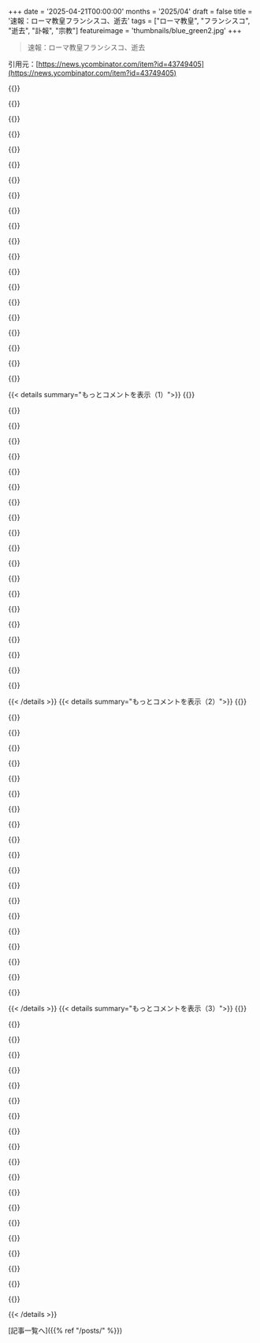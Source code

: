+++
date = '2025-04-21T00:00:00'
months = '2025/04'
draft = false
title = '速報：ローマ教皇フランシスコ、逝去'
tags = ["ローマ教皇", "フランシスコ", "逝去", "訃報", "宗教"]
featureimage = 'thumbnails/blue_green2.jpg'
+++

> 速報：ローマ教皇フランシスコ、逝去

引用元：[https://news.ycombinator.com/item?id=43749405](https://news.ycombinator.com/item?id=43749405)

{{<matomeQuote body="みんなへ。このスレッドの話題は、重要な公人の逝去についてだよ。議論は主に、その人の生涯、そしてその人が代表していた組織や世界への影響について、じっくり考えることに集中してね。組織とか宗教全般、他の公人や問題についての一般的なコメントは、たぶん場違いだよ。コメントする前に、HNのガイドライン[1]、特に最初の2つをよく読んでね。<br>優しくして。嫌味っぽくならないで。好奇心を持って話して。余計なことは書かないで。話題が白熱するほど、コメントはもっと考え深く、内容のあるものにするべきだよ。<br>（コミュニティからのフィードバックを受けて編集済み）<br>[1] https://news.ycombinator.com/newsguidelines.html" userName="tomhow" createdAt="2025-04-21T08:43:05" color="">}}

{{<matomeQuote body="2021年、Pope FrancisがギリシャのMytilene島を訪問したとき、今まで読んだ中で最高のスピーチをしたんだ。<br>＞”この広大な水域は、多くの文明の揺りかごなのに、今は死の鏡のように見える。この海（mare nostrum）を、見捨てられた死の海（mare mortuum）に変えさせないでください。この出会いの場を、紛争の劇場にしないでください。この「記憶の海」を「忘却の海」に変えさせないでください。兄弟姉妹の皆さん、この文明の難破を止めましょう！”<br>＞”私たちは壁と有刺鉄線のある時代にいます。確かに、人々の恐れや不安、困難や危険、そして経済やパンデミックの危機によって悪化した疲労感や不満は理解できる。しかし、壁を高くすることで問題が解決したり、共存が改善されたりすることはない。それぞれの具体的な可能性に応じて、他者をケアするために力を合わせ、常にすべての人間にとって不可侵な生命の価値を尊重することで解決するのです”<br>全部読む価値あり。<br>https://www.vatican.va/content/francesco/en/speeches/2021/de..." userName="fforflo" createdAt="2025-04-21T10:02:41" color="#38d3d3">}}

{{<matomeQuote body="まだ“mare nostrum”なんて言葉を使う人がいるなんて知らなかったよ。確か、Roman Empire時代にRomansがMediterranean周辺の土地を全部征服したときに使われ始めたんだよね。当時は、この海は自分たちのもので、他の誰のものでもないって意味だったと思う。その意味はもう現代には当てはまらないから、今日使うとしたら「みんなで共有するもの」って意味になるんじゃないかな。彼の使い方は、歴史を共有していることを思い出させる賢い方法だったね。" userName="ryao" createdAt="2025-04-21T13:43:09" color="#ff33a1">}}

{{<matomeQuote body="そんなに変わった言葉じゃないよ。スペインの歴史の授業で、MediterraneanのRoman名として教わったし、Latin語の授業は受けてないよ。Mare Nostrumってタイトルのボードゲームやビデオゲームもあるし。Mediterraneanに面した国の教育を受けた人なら、彼が何を言いたかったのか、簡単に理解できると思うな。特にLatin語系の言語を話す人ならね。例えばスペイン語だと、mareはmar、nostrumはnuestro、mortuumはmuertoになるから、すぐにわかるはず。" userName="hibikir" createdAt="2025-04-21T15:49:53" color="#ff5c5c">}}

{{<matomeQuote body="スーパーコンピューターのことも忘れちゃだめだよ！<br>https://en.wikipedia.org/wiki/MareNostrum" userName="flobosg" createdAt="2025-04-21T16:40:52" color="">}}

{{<matomeQuote body="ほとんどの人がもうその言葉を使ってないのはその通りだね。でもPopeは普通の人とは違うから。PopeはLatin語を話せるのが非公式な必須条件だし、VaticanではItalian語がよく使われているし（Italyに囲まれてるから当然かも）。Francisは前のPopeほどLatin語やItalian語が堪能じゃなかったけど、ほとんどの人よりは理解してたはずだし、彼のスピーチライターはLatin語に精通してたと思うよ。" userName="parsimo2010" createdAt="2025-04-21T14:43:26" color="">}}

{{<matomeQuote body="Argentinaに移住したItalian移民の子供として、FrancisはItalian語がかなり堪能だったんだよ。それに彼は、Latin語の教育もちゃんと受けてる年代だしね。Benedictの方がLatin語のスキルは上だったと思うけど、Francisも普通に会話できるレベルだったと思うよ。TrumpがVaticanを訪問したとき、TrumpのSlovenian人の奥さんにpoticaをあげてるか聞いたのが面白かったな。世界的にはマイナーな国の料理なのに、よく知ってるなって思ったよ（半分Slovene人の俺からしたらそう思うよ）。" userName="dhosek" createdAt="2025-04-21T16:30:23" color="#ff5c5c">}}

{{<matomeQuote body="＞Argentinaに移住したItalian移民の子供として、FrancisはItalian語がかなり堪能だったんだよ。<br>実は、Piedmontese方言の方が堪能だったんだ。彼のItalian語は、選出された当時はちょっと不安定だったんだよ。" userName="mariuolo" createdAt="2025-04-21T18:23:39" color="">}}

{{<matomeQuote body="Americanとしていつも驚くのは、“German”とか“French”とか“Italian”って、実はすごく多様な言語の集合体で、方言によっては全く理解できないことがあるってこと（Englishだと、ほとんどの場合、お互いに理解できるし、書き言葉ではその違いがほとんどなくなるよね）。Spanish（Castellano）の知識はあんまりないから方言についてコメントできないけど（Argentine/Uruguayan Spanishは、Mexican-Spanishを勉強した俺にはちょっと難しい）。" userName="dhosek" createdAt="2025-04-22T13:53:06" color="#ff5c5c">}}

{{<matomeQuote body="そりゃSloveniaはItalyの隣だもんね。でも、Italianじゃない人からしたら意外かもね。" userName="senderista" createdAt="2025-04-21T17:41:28" color="">}}

{{<matomeQuote body="クロアチア出身でItalyに長く住んでるけど、最近まで地図でクロアチアとかの場所を知ってる人なんてほとんどいなかったよ。食べ物とか飲み物も聞いたことないって人が多かったし。" userName="ithkuil" createdAt="2025-04-21T20:10:34" color="#ff5c5c">}}

{{<matomeQuote body="アメリカ人でカナダの州とかメキシコの州の名前を言える人なんてほとんどいないんじゃないかな。" userName="senderista" createdAt="2025-04-21T20:14:03" color="">}}

{{<matomeQuote body="誤解しないでほしいんだけど、別にItalianの地理とか文化の知識をけなしてるわけじゃないんだ。GermanとかFrenchとかSpanishの地理的なこととか食文化のことの方が、国境を接してるバルカン半島の国々よりも詳しいってだけ。" userName="ithkuil" createdAt="2025-04-22T08:10:22" color="#785bff">}}

{{<matomeQuote body="マジそれ。シカゴ郊外のスラブ系の文化の中で育ったけど（CzechとかPolishとか）、SlovakとSloveneの違いが分かってない人が多くてびっくりした（国旗も似てるし、名前も似てるからしょうがないけど）。Slovene、Croat、Serbはお互いの違いをちゃんと分かってたけどね。" userName="dhosek" createdAt="2025-04-22T13:46:16" color="#ff5733">}}

{{<matomeQuote body="シカゴのリトアニア人コミュニティってどれくらい大きいんだろう。90年代にSouth Sideに住んでた時、「Healthy Food」っていうリトアニア料理の店があったんだけど、伝統的なリトアニア料理とヘルシー志向の料理が混ざってて面白かった。琥珀のアクセサリーとか、「I ♥ Kugelis」ってTシャツも売ってた。覚えてる人いるかな？" userName="senderista" createdAt="2025-04-22T14:51:17" color="">}}

{{<matomeQuote body="リトアニア以外で一番リトアニア人が多いのがシカゴなんだってさ。" userName="tptacek" createdAt="2025-04-22T15:23:22" color="">}}

{{<matomeQuote body="行ったことないけど、シカゴにはリトアニア料理のレストランがいくつかあるみたいだね。私が子供の頃はCzech料理のレストランがたくさんあったのに、今は３つしかない。" userName="dhosek" createdAt="2025-04-22T17:41:13" color="">}}

{{<matomeQuote body="シカゴは数十年間縮小していて悲しい。90年代でもSouth Side（Back of the Yardsに住んでた）には廃墟になったブロックがたくさんあった。" userName="senderista" createdAt="2025-04-22T21:24:37" color="">}}

{{<matomeQuote body="アメリカ人だってアメリカの州全部言えるかどうか怪しいし。アメリカ人を地理感覚のモデルにするのはやめとこう。" userName="dhosek" createdAt="2025-04-22T13:47:49" color="">}}

{{<matomeQuote body="それにしても、フランシスは人生のほとんどをアルゼンチンで過ごしたから、隣国の料理を知らなくても仕方ないかもね。実際、報道陣もほとんど知らなかったみたいで、多くの記者がフランシスが“potica”じゃなくて“pizza”って言ったと思ってるみたい。" userName="dhosek" createdAt="2025-04-22T13:54:39" color="">}}

{{< details summary="もっとコメントを表示（1）">}}
{{<matomeQuote body="彼は確かにイタリア語とラテン語を話したけど、好んで使ってたわけじゃないんだよね。初期の頃、話してるうちにスペイン語が出ちゃうのが問題になったんだ。教皇になったんだからスペイン語はやめるべきだって、古参の人たちをイライラさせてたんだって。" userName="parsimo2010" createdAt="2025-04-21T21:36:35" color="#ff5c5c">}}

{{<matomeQuote body="個人的に教皇フランシスのことはよく知らないんだけど、“Vatican Latin”の質は彼の時代にかなり落ちてる気がするんだよね。ラテン語を幼稚園から叙階まで教えられた最後の世代が亡くなったり引退したりしたのが原因の一つかな。でも、Vaticanの地位と資源を考えれば、ラテン語の専門家を何人か見つけられるはずだよね。" userName="pyuser583" createdAt="2025-04-26T04:10:29" color="">}}

{{<matomeQuote body="それは、2013年から2014年にかけて地中海を渡る移民を救助するための大規模なイタリア海軍作戦の名前でもあったんだ。特にランペドゥーサ島付近での悲劇的な難破事故の後に行われたんだって。その作戦は、高い費用とEUからの限られた支援のために、わずか1年で閉鎖され、イタリアはほとんど自力で対応することになったんだ。教皇がスピーチでそれを使うのを聞いても驚かないよね。" userName="mrzool" createdAt="2025-04-21T16:40:51" color="#785bff">}}

{{<matomeQuote body="イタリアの“older generations”にとっては、参照として全く問題ないと思うよ。Gen Zとか若い世代についてはよくわかんないけど。" userName="Pamar" createdAt="2025-04-21T18:13:35" color="">}}

{{<matomeQuote body="Mytileneって都市の名前で、島自体の名前はLesvosじゃないの？" userName="Aidevah" createdAt="2025-04-21T12:12:04" color="">}}

{{<matomeQuote body="厳密にはそうなんだけど、今では同じ意味で使われてるんだよね。それに、公式の記録には“Mytilene”って書いてあるから、それに従いたかったんだ。個人的にはLesvosを使うけどね。" userName="fforflo" createdAt="2025-04-21T12:34:00" color="">}}

{{<matomeQuote body="マジか、今までMytileneがただの都市の名前だって気づかなかった。なんで島に二つも名前があるんだろうってずっと不思議に思ってたんだ。" userName="stavros" createdAt="2025-04-21T13:50:58" color="">}}

{{<matomeQuote body="教皇フランシスの死、本当に残念です。でも、今回初めてVaticanが.vaとvatican.vaを持ってることを知りました…。あの、聖なるサーバーって誰がホストしてるんですか？誰かの死を貶めるつもりはありません。" userName="Imustaskforhelp" createdAt="2025-04-21T19:40:05" color="">}}

{{<matomeQuote body="＞聖なるサーバーって誰がホストしてるんですか？<br>広報省[0]だよ。彼らはASN 8978で、すべてのIPアドレスのジオロケーションは、実際にはVatican市国にあることを示してる。<br>[0] https://www.comunicazione.va/en.html" userName="philsnow" createdAt="2025-04-21T21:43:10" color="#ff5c5c">}}

{{<matomeQuote body="返信遅れてごめん！マジか…このネーミング、マジですごすぎない？<br>めっちゃ気に入ってるわ。Dicastery for Communicationって、Game of throneに出てくる委員会みたいじゃん。ViserysかLittlefinger（たぶんViserys）がトップやってそう。" userName="Imustaskforhelp" createdAt="2025-04-25T14:59:32" color="#ff5c5c">}}

{{<matomeQuote body="訂正です。島の名前はLesbosだよ。" userName="gnulinux996" createdAt="2025-04-22T00:09:00" color="">}}

{{<matomeQuote body="皮肉なことに、Vaticanは世界でもトップクラスの高さの壁を持ってるんだよね。マジで一番高いかも。<br>https://www.sheridan.com/wp-content/uploads/NL_vatican-city-…" userName="trizuz" createdAt="2025-04-21T20:48:11" color="">}}

{{<matomeQuote body="教皇について賛成も反対もないけど…現代社会で、人が演説を自分で書くかどうかで判断するのって変じゃね？政治家なんてみんなゴーストライターいるでしょ。ググったらやっぱりそうだった。<br>https://cruxnow.com/church/2015/02/does-the-pope-write-his-o…" userName="contrarian1234" createdAt="2025-04-21T11:37:50" color="">}}

{{<matomeQuote body="知ったこっちゃないね。言ったのは本人なんだから、責任は彼にある。もし演説で孤児をペースト状にして食べようとか言ってたら、書いたのが誰か、なんて擁護にはならないでしょ。彼はそれを読んで、公式に支持したんだから。" userName="wat10000" createdAt="2025-04-21T12:58:06" color="#38d3d3">}}

{{<matomeQuote body="みんなが「文章の良さ」を評価してるのに対して、あなたは「意味に賛同してるかどうか」を評価してるってことね。" userName="stavros" createdAt="2025-04-21T13:55:02" color="">}}

{{<matomeQuote body="それでも、書いたチームの責任は彼にあるよね。" userName="amfarrell617" createdAt="2025-04-21T15:21:30" color="">}}

{{<matomeQuote body="出版社は本の責任を負うけど、評価は作者に集まるじゃん？なんで？" userName="serf" createdAt="2025-04-21T17:06:41" color="">}}

{{<matomeQuote body="本には作者と出版社の名前が両方載ってるから、区別しやすいでしょ。でも、演説の場合、作者が誰か分かりにくいから、演説者が書いたと思われがちなんだよ。" userName="navigate8310" createdAt="2025-04-21T17:16:20" color="#38d3d3">}}

{{<matomeQuote body="これはmotte and baileyの完璧な例だね。「motte」は、ひどい考えをオウム返しする人は批判されるべき（これは納得）。「bailey」は、良いことをオウム返しする人は褒められるべき（これは意味不明）。" userName="j_timberlake" createdAt="2025-04-21T21:50:15" color="#ff33a1">}}

{{<matomeQuote body="ロジカル・ファラシーの実用的で情報満載な説明にアップボート。特にmotte and baileyへの愛を込めて、いいね！" userName="collingreen" createdAt="2025-04-22T02:16:29" color="#785bff">}}


{{< /details >}}
{{< details summary="もっとコメントを表示（2）">}}
{{<matomeQuote body="JFKもほとんど自分でスピーチ書いてなかったけど、それでもめっちゃ弁が立ったじゃん。" userName="mym1990" createdAt="2025-04-21T16:13:18" color="">}}

{{<matomeQuote body="バチカンがAIに関する興味深いドキュメント[1]を発表してて、その中で教皇フランシスコの言葉として色々引用されてるよ。<br>＞教皇フランシスコが指摘するように、機械は“明確に定義された基準か統計的推論に基づいて、いくつかの可能性の中から技術的な選択を行う。しかし、人間は選択するだけでなく、心の中で決断することができる”。<br>＞教皇フランシスコが述べたように、AIの利用は“共通善のビジョンに触発された倫理、自由、責任、友愛の倫理を伴わなければならない”。<br>＞教皇フランシスコが述べているように、“人工知能の時代には、詩と愛が人類を救うために必要であることを忘れてはならない”。<br>＞教皇フランシスコが述べているように、AIに関連して“知性という言葉を使うこと自体が誤解を招く可能性がある”。<br>[1] https://www.vatican.va/roman_curia/congregations/cfaith/docu…" userName="jimmcslim" createdAt="2025-04-21T11:47:24" color="#785bff">}}

{{<matomeQuote body="教皇フランシスコみたいな年齢と社会的地位の人に対してこんな風に思うことはめったにないけど、思想家としてフランシスコのことマジ尊敬してる。ガチのイエズス会士だったんだよね。次の教皇は大変だぞ。" userName="chaorace" createdAt="2025-04-21T16:00:06" color="#ff33a1">}}

{{<matomeQuote body="ベネディクトは学者肌だったけど、フランシスコは人道的だったよね。" userName="senderista" createdAt="2025-04-21T17:43:39" color="">}}

{{<matomeQuote body="昨日カトリックのテレビで聞いたんだけど、ベネディクトが神学的な明確化の作業をすでにやってて、フランシスコは次の候補だって知ってたから、自分の仕事は説教だって分かってたんだって。だからメディア戦略が強かったんだね。" userName="aredox" createdAt="2025-04-22T09:00:36" color="#785bff">}}

{{<matomeQuote body="学術的な思考　!=　明快で深い思考。細かいところまで全部解明するのは良いけど、問題の核心にたどり着くことも必要だよね。" userName="lanstin" createdAt="2025-04-21T18:45:44" color="">}}

{{<matomeQuote body="Antiqua et Novaは教会が書いたものだってことに注目して。深遠な哲学の伝統を持つ教会は、シリコンバレーの起業家が書いたものよりも優れた洞察を提供してる。" userName="neves" createdAt="2025-04-21T17:05:16" color="#38d3d3">}}

{{<matomeQuote body="ほんとそれ。<br>それに、彼の賞賛者も批判者も、彼の美点や欠点を誇張しすぎてると思う。彼はメディアや映画業界の犠牲者でもあったし、問題のある曖昧な文書や発言で混乱を招いたこともあった。“進歩的な教皇”として都合よく解釈されてたよね。知的にはベネディクト16世とヨハネ・パウロ2世の方が上だったと思う。イエズス会は教育機関のイメージがあるけど、歴史的には教会の衝撃部隊だったんだよ。" userName="lo_zamoyski" createdAt="2025-04-21T18:56:42" color="">}}

{{<matomeQuote body="でもイエズス会は歴史的に教育と科学に関わってきたのは事実だよ。曖昧な発言が多いってのは同意。" userName="andrepd" createdAt="2025-04-21T22:16:41" color="">}}

{{<matomeQuote body="＞でもさ、イエズス会って昔から教育とか科学とつながりがあるのはマジじゃん？<br>それって私が言ったことじゃん？ただ、それが彼らのカリスマ性とか専門分野じゃないって言っただけだよ。言いたいのは、世間一般のイメージでは、もっと歴史があって、教育とか研究がミッションの他の団体よりも上に祭り上げられてるってこと。<br>イエズス会の貢献を否定するつもりはないけど、最近マジで状態が良くないイエズス会の人たちも同じこと言うと思うよ。世間のイメージは、他の団体との比較で、ただ無知か、偏ってるだけ。" userName="lo_zamoyski" createdAt="2025-04-22T13:39:35" color="">}}

{{<matomeQuote body="イエズス会の学術研究、特にここ100年は、印象的な文献を生み出してるけど、教会にはほとんど貢献してないよね。例えば、ラーナーとか、バルタザールとか、ド・リュバックとか、シャルダンとか…マジでゴミ。" userName="mvieira38" createdAt="2025-04-22T13:51:17" color="">}}

{{<matomeQuote body="＞シリコンバレーの起業家が書いたものより、はるかに深い洞察があるよね<br>そりゃ、ハードル低すぎだろ" userName="andrepd" createdAt="2025-04-21T22:13:19" color="">}}

{{<matomeQuote body="＞教皇フランシスコが言うように、AIとの関連で「知性」って言葉を使うこと自体が、誤解を招く可能性があるよね<br>うん、LLMは知性よりも知識って感じだよね。AIじゃなくてAK。" userName="timeon" createdAt="2025-04-21T13:27:02" color="#45d325">}}

{{<matomeQuote body="この会話がいかに広範囲に及ぶかの完璧な例だね。“知識”の意味についてすら、意見が一致してないんだから😊" userName="diggan" createdAt="2025-04-21T13:35:11" color="">}}

{{<matomeQuote body="あるよ！<br>https://dictionary.cambridge.org/dictionary/english/knowledge…" userName="moralestapia" createdAt="2025-04-21T13:50:28" color="">}}

{{<matomeQuote body="ケンブリッジの辞書には、独自の内部的なコンセンサスがあるのは確かだけど、もっとたくさんの人がその言葉を理解してる方法があるよ😊<br>Wikipediaには、人々が使うさまざまな定義が載ってるページもあるしね:<br>https://en.wikipedia.org/wiki/Definitions_of_knowledge<br>それから、暗黙知と形式知（https://en.wikipedia.org/wiki/Implicit_and_explicit_knowledge…）もあるよね。人が「知識」って言うとき、どっちかを想定してたりする。<br>実際、「知識」が何なのかを理解するための科学分野もあるんだよ:<br>https://en.wikipedia.org/wiki/Epistemology<br>だから、辞書で調べるほど簡単じゃないんだよね、残念ながら。" userName="diggan" createdAt="2025-04-21T13:56:48" color="#785bff">}}

{{<matomeQuote body="私はいつも知識は「正当化された真なる信念」だって教えられたな。" userName="abruzzi" createdAt="2025-04-21T14:31:51" color="">}}

{{<matomeQuote body="ノーム・チョムスキーは、それを「剽窃ソフト」って呼んだだけじゃん。" userName="carabiner" createdAt="2025-04-21T15:49:10" color="">}}

{{<matomeQuote body="言語と、その背景にある認知をモデル化するのにキャリアを費やした人にしては、マジがっかり。" userName="chpatrick" createdAt="2025-04-21T17:06:46" color="">}}

{{<matomeQuote body="言語の背後にある認知についてずっと考えてきたからこそ、Pope FrancisはLLMに他の人ほど感銘を受けてないんじゃないかな。言語学もAIも専門家じゃないけど、LLMの中で起きてることを「認知」と呼ぶのはどうかなって思う。" userName="f30e3dfed1c9" createdAt="2025-04-21T17:23:02" color="">}}


{{< /details >}}
{{< details summary="もっとコメントを表示（3）">}}
{{<matomeQuote body="それが認知と呼ばれるかどうか、マジで重要？俺的には、モデルがどれだけ効果的か、それだけが重要。プロセスはマジで複雑で、時に印象的。言葉は数学や論理じゃないって忘れがち。言葉の意味は時間とともに変わるし。例えば「森の中で木が倒れて誰も聞いてなかったら、音はするか？」って質問あるじゃん？あれって言葉の定義が曖昧だから意味ないんだよね。" userName="permo-w" createdAt="2025-04-21T18:01:51" color="#ff5733">}}

{{<matomeQuote body="認知と呼ばれるかどうか、マジで重要？<br>そりゃ重要だろ。“AI” つまり今のLLMは、人間ができることをただ速くやってるだけ。どんな話題でも手短にまとめられるのがそんなにすごいの？新しいジャンルの音楽とか、新しいスタイルのアートをゼロから作ったりできないじゃん。人間のひらめきがないんだよ。人間の認知に近いなんて言うのはマジで侮辱。" userName="JasserInicide" createdAt="2025-04-21T19:12:26" color="">}}

{{<matomeQuote body="LLMへの批判って、誰かの意見のパクリみたいじゃない？<br>お前の意見はLLMのポイントを全然理解してない。LLMの目的は芸術運動を起こしたり、自由に考えたりすることじゃない。情報の検索、翻訳、プログラミングを加速させること。それはマジですごいじゃん。芸術運動を始めるのは人間の領分。LLMに「ひらめき」がないのは、それが目的じゃないから。認知かどうかはマジで関係ない。電卓の発明を見て「黒板に微積分方程式を書けない」って文句言ってるのと同じ。" userName="permo-w" createdAt="2025-04-21T21:45:18" color="#785bff">}}

{{<matomeQuote body="＞彼らの目的は芸術運動を始めたり、自由に考えたりすることではなく、誰もそう主張していません。<br>”お前の「ひらめき」がないのは、問題とか創造性の欠如ではなく、それが目的ではないから誰もそれを望んでいないからだ。”<br>そういうのを望んで、人間を排除したいと思ってる人もいるんだよ。自分の主張に合わないからって無視しないで。" userName="JasserInicide" createdAt="2025-04-21T22:17:03" color="">}}

{{<matomeQuote body="どこにいるんだよ" userName="permo-w" createdAt="2025-04-21T22:39:39" color="">}}

{{<matomeQuote body="論破！" userName="carabiner" createdAt="2025-04-23T22:35:43" color="">}}

{{<matomeQuote body="なるほど。知識って、問題を解決するのとは違って、本質的に人間的なものだと思うな。知能は知識よりも定義が難しいけど。" userName="shiandow" createdAt="2025-04-21T14:08:24" color="">}}

{{<matomeQuote body="知識は事実と経験に基づいたものだと思う。風力センサーはデータを集めてデータベースに保存できる。センサーの位置情報があれば、人間が介入しなくても、コンピューターは地域の風について詳しくなれる。知能はそれ以上で、そういうシステムが問題解決になるって知って、システムを設計して、結果を使って問題を解決して、どこに追加システムを配置するか決めること。AIはどっちもできると思うけど（今じゃなくてもすぐ）。でも、どんな問題でも解決できる汎用AIはまだ遠い未来の話だね。" userName="lobsterthief" createdAt="2025-04-21T14:29:59" color="#38d3d3">}}

{{<matomeQuote body="知識ですらないってこと。知識ってのは意図とか信念とか、正当性が必要じゃん。LLMにはそれがないんだよね。LLMを擬人化するのはやめようぜ。マジで意味わからん。" userName="lo_zamoyski" createdAt="2025-04-21T19:09:03" color="">}}

{{<matomeQuote body="知識ってのは真実の主張を含んでると思うんだよね。LLMが提供できるのは、真実である可能性が色々な情報だけだし。" userName="bmicraft" createdAt="2025-04-21T21:37:06" color="#ff5733">}}

{{<matomeQuote body="＊Pope Francisが言うように、波動関数は崩壊する。" userName="moffkalast" createdAt="2025-04-21T16:44:43" color="">}}

{{<matomeQuote body="＞でも心の中で決断できるって言うけど…<br>臓器と行動の両方に疑問だわ。" userName="exe34" createdAt="2025-04-21T14:39:07" color="">}}

{{<matomeQuote body="疑問に思うのはわかるけど、最近の研究に心を開いてみない？心臓の周りには神経組織があるんだよ。心臓移植の結果、性格が変わったり、記憶が植え付けられたりする研究もあるし。レシピエントはドナーの記憶とか特徴を持つことがあるんだって。確かかって言われたらわかんないけど、決めつけちゃだめだよ。質問はしてもいいけど、予想外の答えにも心を開いて。" userName="slowmovintarget" createdAt="2025-04-21T15:33:27" color="#ff33a1">}}

{{<matomeQuote body="わかんないけど、10年以内に99.9％の医学部で教えられるようにはならない方に200ポンド賭けるわ。確信がないからって、どっちの可能性も同じってわけじゃないし。" userName="exe34" createdAt="2025-04-21T16:07:26" color="">}}

{{<matomeQuote body="彼は一般の人に詩的な言い方をしてるんだよ。心臓が知性の座だって信じてる人はいないでしょ。たとえそれが知性の表現と何らかの形で関わっているとしてもね。Francisがトマス的な見解を持っているなら、脳は人間の知性に必要だけど、それだけで十分じゃない。抽象化のような機能は知性を必要とするから。形はまた形を具体化せずに物質の中に存在することはできないんだから、抽象化とは正反対。" userName="lo_zamoyski" createdAt="2025-04-21T19:20:58" color="#ff33a1">}}

{{<matomeQuote body="＞彼は一般の人に詩的な言い方をしてるんだよ。心臓が知性の座だって信じてる人はいないでしょ。たとえそれが知性の表現と何らかの形で関わっているとしてもね。<br>このスレッドの他の人たちは、まさにその拡張を提案してるじゃん。超自然的な提案は無視するけど。" userName="exe34" createdAt="2025-04-22T10:10:38" color="">}}

{{<matomeQuote body="みんなこの人をダウンvoteしてるけど、心臓で考えてる人なんていないじゃん。でも引用について言えば、ほとんどの人が他人に対してどれほど共感力がないかがめっちゃよくわかる。AIの方が簡単に彼らより共感できるレベル。会話の相手としても、ロボットアシスタント（24時間365日のロボットナースとか）としても。" userName="j_timberlake" createdAt="2025-04-21T22:15:57" color="#ff33a1">}}

{{<matomeQuote body="＞ほとんどの人が他人に対してどれほど共感力がないかがめっちゃよくわかる<br>悪いけど、みんながみんなアメリカ人ってわけじゃないんだよね。<br>Conwayの法則が適用されるように、アメリカとか中国の企業が作ったAIは抑圧的になるのは当然。表面的な丁寧さしかないGladOSみたいに。" userName="aredox" createdAt="2025-04-22T09:04:16" color="#45d325">}}

{{<matomeQuote body="第二次世界大戦であなたの国はどっち側についたの？あと、あなたの国はAI safetyにどんな貢献してるの？" userName="j_timberlake" createdAt="2025-04-22T22:07:32" color="">}}

{{<matomeQuote body="https://www.vaticannews.va/en/pope/news/2025-04/pope-francis...<br>＞Archbishop Diego Ravelliによると、故Pope Francisは葬儀を簡素化して、キリストの復活の体における教会の信仰を表現することに焦点を当てるように求めていたらしいよ。<br>いつも質素な人だと思ってたし、それが先代たちと比べて彼が好かれた理由かもね。RIP。" userName="carlos-menezes" createdAt="2025-04-21T08:38:10" color="">}}


{{< /details >}}


[記事一覧へ]({{% ref "/posts/" %}})
